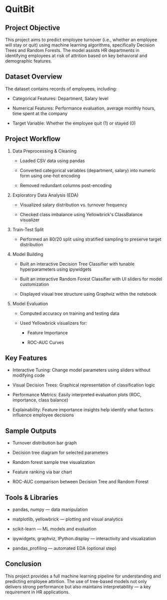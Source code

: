 # QuitBit

## Project Objective
This project aims to predict employee turnover (i.e., whether an employee will stay or quit) using machine learning algorithms, specifically Decision Trees and Random Forests. The model assists HR departments in identifying employees at risk of attrition based on key behavioral and demographic features.

## Dataset Overview
The dataset contains records of employees, including:

- Categorical Features: Department, Salary level

- Numerical Features: Performance evaluation, average monthly hours, time spent at the company

- Target Variable: Whether the employee quit (1) or stayed (0)

## Project Workflow
1. Data Preprocessing & Cleaning
    - Loaded CSV data using pandas
    
    - Converted categorical variables (department, salary) into numeric form using one-hot encoding
    
    - Removed redundant columns post-encoding

2. Exploratory Data Analysis (EDA)
    - Visualized salary distribution vs. turnover frequency

    - Checked class imbalance using Yellowbrick's ClassBalance visualizer

3. Train-Test Split
    - Performed an 80/20 split using stratified sampling to preserve target distribution

4. Model Building
    - Built an interactive Decision Tree Classifier with tunable hyperparameters using ipywidgets

    - Built an interactive Random Forest Classifier with UI sliders for model customization

    - Displayed visual tree structure using Graphviz within the notebook

5. Model Evaluation
    - Computed accuracy on training and testing data
    
    - Used Yellowbrick visualizers for:
    
        - Feature Importance
    
        - ROC-AUC Curves

## Key Features
- Interactive Tuning: Change model parameters using sliders without modifying code

- Visual Decision Trees: Graphical representation of classification logic

- Performance Metrics: Easily interpreted evaluation plots (ROC, importance, class balance)

- Explainability: Feature importance insights help identify what factors influence employee decisions

## Sample Outputs
- Turnover distribution bar graph

- Decision tree diagram for selected parameters

- Random forest sample tree visualization

- Feature ranking via bar chart

- ROC-AUC comparison between Decision Tree and Random Forest

## Tools & Libraries
- pandas, numpy — data manipulation

- matplotlib, yellowbrick — plotting and visual analytics

- scikit-learn — ML models and evaluation

- ipywidgets, graphviz, IPython.display — interactivity and visualization

- pandas_profiling — automated EDA (optional step)

## Conclusion
This project provides a full machine learning pipeline for understanding and predicting employee attrition. The use of tree-based models not only delivers strong performance but also maintains interpretability — a key requirement in HR applications.

